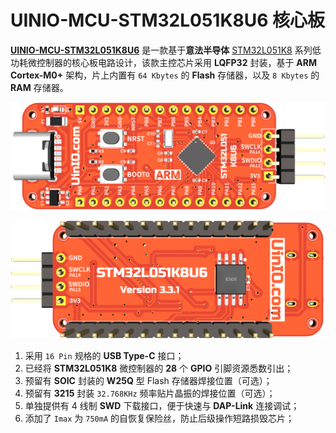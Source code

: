 # UINIO-MCU-STM32L051K8U6 核心板

[**UINIO-MCU-STM32L051K8U6**](https://gitee.com/uinika/UINIO-MCU-STM32L051K8U6) 是一款基于**意法半导体** [STM32L051K8](https://www.st.com/en/microcontrollers-microprocessors/stm32l051k8.html) 系列低功耗微控制器的核心板电路设计，该款主控芯片采用 **LQFP32** 封装，基于 **ARM Cortex-M0+** 架构，片上内置有 `64 Kbytes` 的 **Flash** 存储器，以及 `8 Kbytes` 的 **RAM** 存储器。

![](./Images/PCB-3D-1.png)

![](./Images/PCB-3D-2.png)

1. 采用 `16 Pin` 规格的 **USB Type-C** 接口；
2. 已经将 **STM32L051K8** 微控制器的 **28** 个 **GPIO** 引脚资源悉数引出；
3. 预留有 **SOIC** 封装的 **W25Q** 型 Flash 存储器焊接位置（可选）；
4. 预留有 **3215** 封装 `32.768KHz` 频率贴片晶振的焊接位置（可选）；
5. 单独提供有 4 线制 **SWD** 下载接口，便于快速与 **DAP-Link** 连接调试；
6. 添加了 `Imax` 为 `750mA` 的自恢复保险丝，防止后级操作短路损毁芯片；
